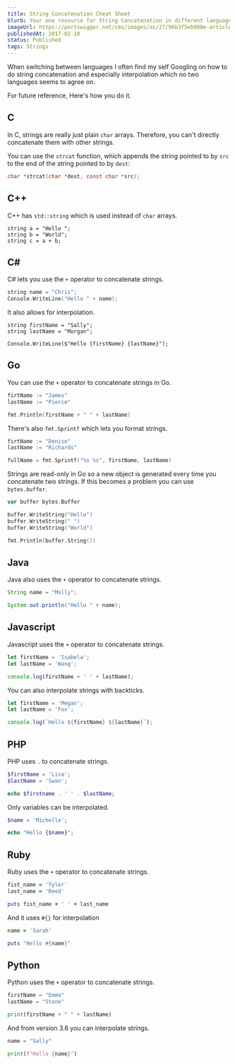 ```yaml
---
title: String Concatenation Cheat Sheet
blurb: Your one resource for String Concatenation in different languages.
imageUrl: https://portswigger.net/cms/images/ac/27/96b3f5eb000e-article-xss-cheat-sheet-article.png
publishedAt: 2017-02-10
status: Published
tags: Strings
---
```


When switching between languages I often find my self Googling on how to do string concatenation and especially interpolation which no two languages seems to agree on.

For future reference, Here's how you do it.

## C

In C, strings are really just plain `char` arrays. Therefore, you can't directly concatenate them with other strings.

You can use the `strcat` function, which appends the string pointed to by `src` to the end of the string pointed to by `dest`:

```c
char *strcat(char *dest, const char *src);
```

## C++

C++ has `std::string` which is used instead of `char` arrays.

```
string a = "Hello ";
string b = "World";
string c = a + b;
```

## C&#35;

C# lets you use the `+` operator to concatenate strings.

```cpp
string name = "Chris";
Console.WriteLine("Hello " + name);
```

It also allows for interpolation.

```
string firstName = "Sally";
string lastName = "Morgan";

Console.WriteLine($"Hello {firstName} {lastName}");
```

## Go

You can use the `+` operator to concatenate strings in Go.


```go
firtName := "James"
lastName := "Pierce"

fmt.Println(firstName + " " + lastName)
```

There's also `fmt.Sprintf` which lets you format strings.

```go
firtName := "Denise"
lastName := "Richards"

fullName = fmt.Sprintf("%s %s", firstName, lastName)
```

Strings are read-only in Go so a new object is generated every time you concatenate two strings. If this becomes a problem you can use `bytes.buffer`.

```go
var buffer bytes.Buffer

buffer.WriteString("Hello")
buffer.WriteString(" ")
buffer.WriteString("World")

fmt.Println(buffer.String())
```

## Java

Java also uses the `+` operator to concatenate strings.

```java
String name = "Molly";

System.out.println("Hello " + name);
```

## Javascript

Javascript uses the `+` operator to concatenate strings.

```js
let firstName = 'Isabela';
let lastName = 'Wang';

console.log(firstName + ' ' + lastName);
```

You can also interpolate strings with backticks.

```js
let firstName = 'Megan';
let lastName = 'Fox';

console.log(`Hello ${firstName} ${lastName}`);
```

## PHP

PHP uses `.` to concatenate strings.

```php
$firstName = 'Lisa';
$lastName = 'Swan';

echo $firstname . ' ' . $lastName;
```

Only variables can be interpolated.

```php
$name = 'Michelle';

echo "Hello {$name}";
```

## Ruby

Ruby uses the `+` operator to concatenate strings.

```ruby
fist_name = 'Tyler'
last_name = 'Reed'

puts fist_name + ' ' + last_name
```

And it uses `#{}` for interpolation

```ruby
name = 'Sarah'

puts "Hello #{name}"
```

## Python

Python uses the `+` operator to concatenate strings.

```python
firstName = "Emma"
lastName = "Stone"

print(firstName + " " + lastName)
```

And from version 3.6 you can interpolate strings.

```python
name = "Sally"

print(f"Hello {name}")
```
